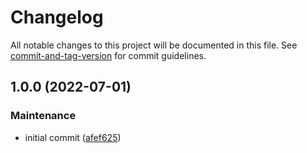# Changelog

All notable changes to this project will be documented in this file. See [commit-and-tag-version](https://github.com/absolute-version/commit-and-tag-version) for commit guidelines.

## 1.0.0 (2022-07-01)


### Maintenance

* initial commit ([afef625](https://github.com/aparajita/capacitor-docgen-format/commit/afef6253317c41d13b5455fa91b9983111b307ae))

